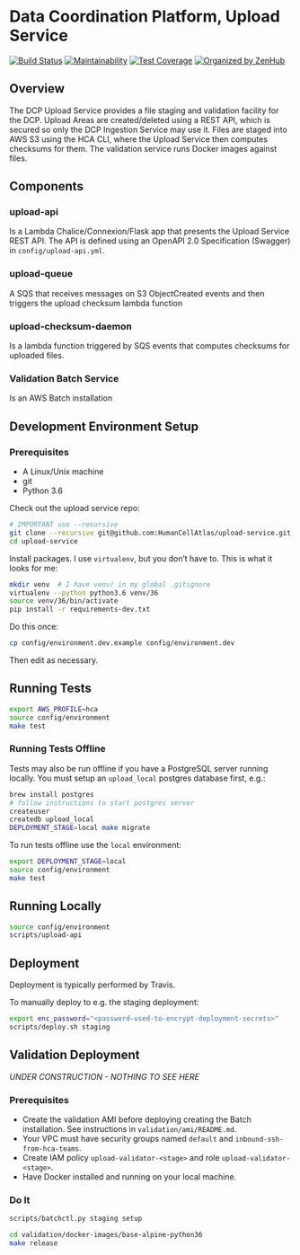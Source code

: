 # Data Coordination Platform, Upload Service

[![Build Status](https://travis-ci.org/HumanCellAtlas/upload-service.svg?branch=master)](https://travis-ci.org/HumanCellAtlas/upload-service)
[![Maintainability](https://api.codeclimate.com/v1/badges/6deca9bc2ccd7516d739/maintainability)](https://codeclimate.com/github/HumanCellAtlas/upload-service/maintainability)
[![Test Coverage](https://api.codeclimate.com/v1/badges/6deca9bc2ccd7516d739/test_coverage)](https://codeclimate.com/github/HumanCellAtlas/upload-service/test_coverage)
[![Organized by ZenHub](https://img.shields.io/badge/Organized_by-ZenHub-5e60ba.svg?style=flat-square)](https://app.zenhub.com/workspace/o/humancellatlas/upload-service/boards?repos=96461745)

## Overview

The DCP Upload Service provides a file staging and validation facility for the DCP.
Upload Areas are created/deleted using a REST API, which is secured so only the DCP Ingestion Service may use it.
Files are staged into AWS S3 using the HCA CLI, where the Upload Service then computes checksums for them.
The validation service runs Docker images against files.

## Components

### upload-api

Is a Lambda Chalice/Connexion/Flask app that presents the Upload Service REST API.
The API is defined using an OpenAPI 2.0 Specification (Swagger) in `config/upload-api.yml`.

### upload-queue

A SQS that receives messages on S3 ObjectCreated events and then triggers the upload checksum lambda function

### upload-checksum-daemon

Is a lambda function triggered by SQS events that computes checksums for uploaded files.

### Validation Batch Service

Is an AWS Batch installation

## Development Environment Setup

### Prerequisites

 - A Linux/Unix machine
 - git
 - Python 3.6

Check out the upload service repo:

```bash
# IMPORTANT use --recursive
git clone --recursive git@github.com:HumanCellAtlas/upload-service.git
cd upload-service
```

Install packages.  I use `virtualenv`, but you don’t have to.  This is what it looks for me:

```bash
mkdir venv  # I have venv/ in my global .gitignore
virtualenv --python python3.6 venv/36
source venv/36/bin/activate
pip install -r requirements-dev.txt
```

Do this once:

```bash
cp config/environment.dev.example config/environment.dev
```
Then edit as necessary.

## Running Tests

```bash
export AWS_PROFILE=hca
source config/environment
make test
```

### Running Tests Offline
Tests may also be run offline if you have a PostgreSQL server running locally.
You must setup an `upload_local` postgres database first, e.g.:
```bash
brew install postgres
# follow instructions to start postgres server
createuser
createdb upload_local
DEPLOYMENT_STAGE=local make migrate
```
To run tests offline use the `local` environment:
```bash
export DEPLOYMENT_STAGE=local
source config/environment
make test
```


## Running Locally
```bash
source config/environment
scripts/upload-api
```

## Deployment

Deployment is typically performed by Travis.

To manually deploy to e.g. the staging deployment:

```bash
export enc_password="<password-used-to-encrypt-deployment-secrets>"
scripts/deploy.sh staging
```

## Validation Deployment

*UNDER CONSTRUCTION - NOTHING TO SEE HERE*

### Prerequisites

 * Create the validation AMI before deploying creating the Batch installation.
   See instructions in `validation/ami/README.md`.
 * Your VPC must have security groups named `default` and `inbound-ssh-from-hca-teams`.
 * Create IAM policy `upload-validator-<stage>` and role `upload-validator-<stage>`.
 * Have Docker installed and running on your local machine.

### Do It

```bash
scripts/batchctl.py staging setup

cd validation/docker-images/base-alpine-python36
make release
```
